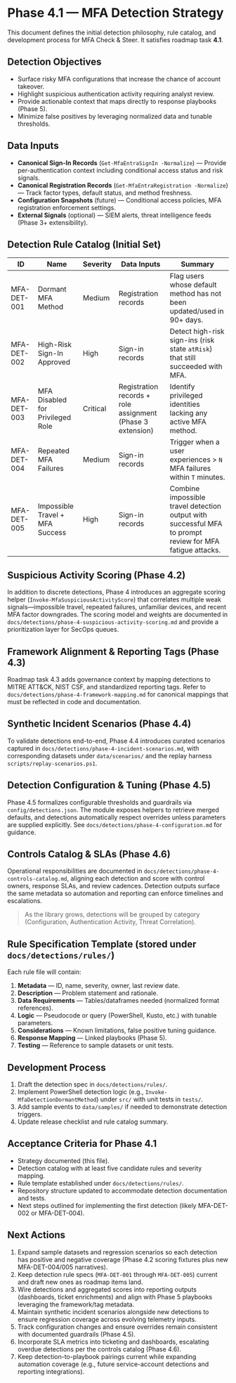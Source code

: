 # Phase 4.1 — MFA Detection Strategy

This document defines the initial detection philosophy, rule catalog, and development process for MFA Check & Steer. It satisfies roadmap task **4.1**.

## Detection Objectives
- Surface risky MFA configurations that increase the chance of account takeover.
- Highlight suspicious authentication activity requiring analyst review.
- Provide actionable context that maps directly to response playbooks (Phase 5).
- Minimize false positives by leveraging normalized data and tunable thresholds.

## Data Inputs
- **Canonical Sign-In Records** (`Get-MfaEntraSignIn -Normalize`) — Provide per-authentication context including conditional access status and risk signals.
- **Canonical Registration Records** (`Get-MfaEntraRegistration -Normalize`) — Track factor types, default status, and method freshness.
- **Configuration Snapshots** (future) — Conditional access policies, MFA registration enforcement settings.
- **External Signals** (optional) — SIEM alerts, threat intelligence feeds (Phase 3+ extensibility).

## Detection Rule Catalog (Initial Set)
| ID | Name | Severity | Data Inputs | Summary |
|----|------|----------|-------------|---------|
| MFA-DET-001 | Dormant MFA Method | Medium | Registration records | Flag users whose default method has not been updated/used in 90+ days. |
| MFA-DET-002 | High-Risk Sign-In Approved | High | Sign-in records | Detect high-risk sign-ins (risk state `atRisk`) that still succeeded with MFA. |
| MFA-DET-003 | MFA Disabled for Privileged Role | Critical | Registration records + role assignment (Phase 3 extension) | Identify privileged identities lacking any active MFA method. |
| MFA-DET-004 | Repeated MFA Failures | Medium | Sign-in records | Trigger when a user experiences > `N` MFA failures within `T` minutes. |
| MFA-DET-005 | Impossible Travel + MFA Success | High | Sign-in records | Combine impossible travel detection output with successful MFA to prompt review for MFA fatigue attacks. |

## Suspicious Activity Scoring (Phase 4.2)
In addition to discrete detections, Phase 4 introduces an aggregate scoring helper (`Invoke-MfaSuspiciousActivityScore`) that correlates multiple weak signals—impossible travel, repeated failures, unfamiliar devices, and recent MFA factor downgrades. The scoring model and weights are documented in `docs/detections/phase-4-suspicious-activity-scoring.md` and provide a prioritization layer for SecOps queues.

## Framework Alignment & Reporting Tags (Phase 4.3)
Roadmap task 4.3 adds governance context by mapping detections to MITRE ATT&CK, NIST CSF, and standardized reporting tags. Refer to `docs/detections/phase-4-framework-mapping.md` for canonical mappings that must be reflected in code and documentation.

## Synthetic Incident Scenarios (Phase 4.4)
To validate detections end-to-end, Phase 4.4 introduces curated scenarios captured in `docs/detections/phase-4-incident-scenarios.md`, with corresponding datasets under `data/scenarios/` and the replay harness `scripts/replay-scenarios.ps1`.

## Detection Configuration & Tuning (Phase 4.5)
Phase 4.5 formalizes configurable thresholds and guardrails via `config/detections.json`. The module exposes helpers to retrieve merged defaults, and detections automatically respect overrides unless parameters are supplied explicitly. See `docs/detections/phase-4-configuration.md` for guidance.

## Controls Catalog & SLAs (Phase 4.6)
Operational responsibilities are documented in `docs/detections/phase-4-controls-catalog.md`, aligning each detection and score with control owners, response SLAs, and review cadences. Detection outputs surface the same metadata so automation and reporting can enforce timelines and escalations.

> As the library grows, detections will be grouped by category (Configuration, Authentication Activity, Threat Correlation).

## Rule Specification Template (stored under `docs/detections/rules/`)
Each rule file will contain:
1. **Metadata** — ID, name, severity, owner, last review date.
2. **Description** — Problem statement and rationale.
3. **Data Requirements** — Tables/dataframes needed (normalized format references).
4. **Logic** — Pseudocode or query (PowerShell, Kusto, etc.) with tunable parameters.
5. **Considerations** — Known limitations, false positive tuning guidance.
6. **Response Mapping** — Linked playbooks (Phase 5).
7. **Testing** — Reference to sample datasets or unit tests.

## Development Process
1. Draft the detection spec in `docs/detections/rules/`.
2. Implement PowerShell detection logic (e.g., `Invoke-MfaDetectionDormantMethod`) under `src/` with unit tests in `tests/`.
3. Add sample events to `data/samples/` if needed to demonstrate detection triggers.
4. Update release checklist and rule catalog summary.

## Acceptance Criteria for Phase 4.1
- Strategy documented (this file).
- Detection catalog with at least five candidate rules and severity mapping.
- Rule template established under `docs/detections/rules/`.
- Repository structure updated to accommodate detection documentation and tests.
- Next steps outlined for implementing the first detection (likely MFA-DET-002 or MFA-DET-004).

## Next Actions
1. Expand sample datasets and regression scenarios so each detection has positive and negative coverage (Phase 4.2 scoring fixtures plus new MFA-DET-004/005 narratives).
2. Keep detection rule specs (`MFA-DET-001` through `MFA-DET-005`) current and draft new ones as roadmap items land.
3. Wire detections and aggregated scores into reporting outputs (dashboards, ticket enrichments) and align with Phase 5 playbooks leveraging the framework/tag metadata.
4. Maintain synthetic incident scenarios alongside new detections to ensure regression coverage across evolving telemetry inputs.
5. Track configuration changes and ensure overrides remain consistent with documented guardrails (Phase 4.5).
6. Incorporate SLA metrics into ticketing and dashboards, escalating overdue detections per the controls catalog (Phase 4.6).
7. Keep detection-to-playbook pairings current while expanding automation coverage (e.g., future service-account detections and reporting integrations).
